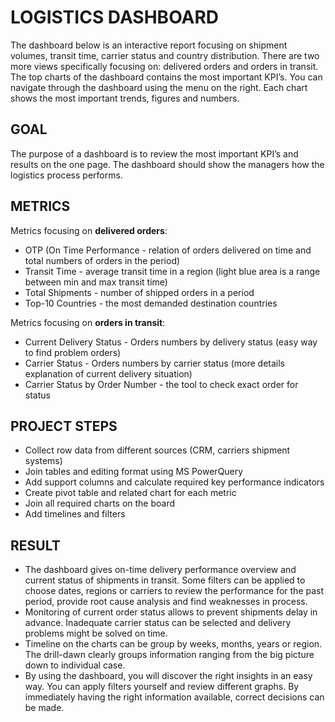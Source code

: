 # LOGISTICS DASHBOARD

The dashboard below is an interactive report focusing on shipment volumes, transit time, carrier status and country distribution. 
There are two more views specifically focusing on: delivered orders and orders in transit. 
The top charts of the dashboard contains the most important KPI’s. 
You can navigate through the dashboard using the menu on the right. 
Each chart shows the most important trends, figures and numbers.

## GOAL

The purpose of a dashboard is to review the most important KPI’s and results on the one page. 
The dashboard should show the managers how the logistics process performs.  

## METRICS
Metrics focusing on **delivered orders**:
- OTP (On Time Performance - relation of orders delivered on time and total numbers of orders in the period)
- Transit Time - average transit time in a region (light blue area is a range between min and max transit time)
- Total Shipments - number of shipped orders in a period
- Top-10 Countries - the most demanded destination countries  

Metrics focusing on **orders in transit**:
- Current Delivery Status - Orders numbers by delivery status (easy way to find problem orders)
- Carrier Status - Orders numbers by carrier status (more details explanation of current delivery situation)
- Carrier Status by Order Number - the tool to check exact order for status


## PROJECT STEPS
- Collect row data from different sources (CRM, carriers shipment systems)
- Join tables and editing format using MS PowerQuery
- Add support columns and calculate required key performance indicators
- Create pivot table and related chart for each metric
- Join all required charts on the board
- Add timelines and filters

## RESULT
- The dashboard gives on-time delivery performance overview and current status of shipments in transit. Some filters can be applied to choose dates, regions or carriers to review the performance for the past period, provide root cause analysis and find weaknesses in process.
- Monitoring of current order status allows to prevent shipments delay in advance. Inadequate carrier status can be selected and delivery problems might be solved on time.
- Timeline on the charts can be group by weeks, months, years or region. The drill-dawn clearly groups information ranging from the big picture down to individual case.
- By using the dashboard, you will discover the right insights in an easy way. You can apply filters yourself and review different graphs. By immediately having the right information available, correct decisions can be made.


